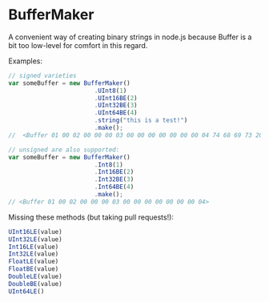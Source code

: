 BufferMaker
===========

A convenient way of creating binary strings in node.js because Buffer is a bit too low-level for comfort in this regard.  

Examples:  

```javascript
// signed varieties
var someBuffer = new BufferMaker()
                        .UInt8(1)
                        .UInt16BE(2)
                        .UInt32BE(3)
                        .UInt64BE(4)
                        .string("this is a test!")
                        .make();
//  <Buffer 01 00 02 00 00 00 03 00 00 00 00 00 00 00 04 74 68 69 73 20 69 73 20 61 20 74 65 73 74 21>
```

```javascript
// unsigned are also supported:
var someBuffer = new BufferMaker()
                        .Int8(1)
                        .Int16BE(2)
                        .Int32BE(3)
                        .Int64BE(4)
                        .make();
// <Buffer 01 00 02 00 00 00 03 00 00 00 00 00 00 00 04> 
```




Missing these methods (but taking pull requests!):
```javascript
UInt16LE(value)
UInt32LE(value)
Int16LE(value)
Int32LE(value)
FloatLE(value)
FloatBE(value)
DoubleLE(value)
DoubleBE(value)
UInt64LE()
```
